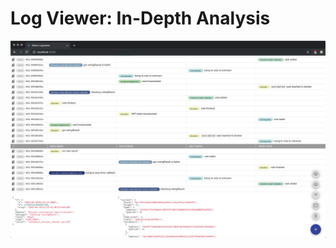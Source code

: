 # Log Viewer: In-Depth Analysis

![LogViewer: Screenshot](./images/logviewer-sceenshot0.png "LogViewer: Screenshot01")
